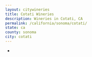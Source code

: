 ```yaml
---
layout: citywineries
title: Cotati Wineries
description: Wineries in Cotati, CA
permalink: /california/sonoma/cotati/
state: ca
county: sonoma
city: cotati
---
```

-
